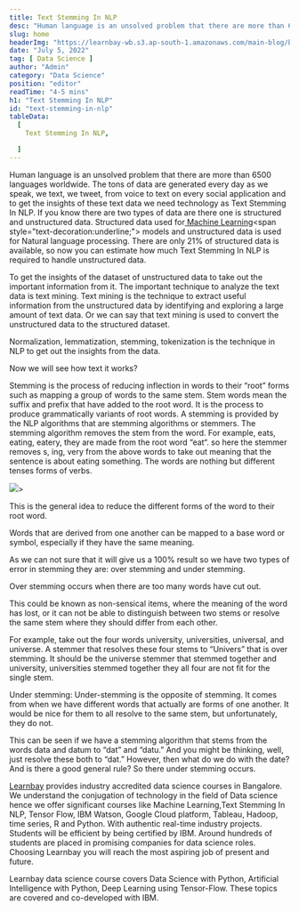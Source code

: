 ```yaml
---
title: Text Stemming In NLP
desc: "Human language is an unsolved problem that there are more than 6500 languages worldwide..."
slug: home
headerImg: "https://learnbay-wb.s3.ap-south-1.amazonaws.com/main-blog/blog/stem.jpg"
date: "July 5, 2022"
tag: [ Data Science ]
author: "Admin"
category: "Data Science"
position: "editor"
readTime: "4-5 mins"
h1: "Text Stemming In NLP"
id: "text-stemming-in-nlp"
tableData:
  [
    Text Stemming In NLP,

  ]
---
```


Human language is an unsolved problem that there are more than 6500 languages worldwide. The tons of data are generated every day as we speak, we text, we tweet, from voice to text on every social application and to get the insights of these text data we need technology as Text Stemming In NLP. If you know there are two types of data are there one is structured and unstructured data. Structured data used for[ Machine Learning](https://searchenterpriseai.techtarget.com/definition/machine-learning-ML#:~:text=Machine%20learning%20(ML)%20is%20a,to%20predict%20new%20output%20values.)<span style="text-decoration:underline;"> </span>models and unstructured data is used for Natural language processing. There are only 21% of structured data is available, so now you can estimate how much Text Stemming In NLP is required to handle unstructured data. 

To get the insights of the dataset of unstructured data to take out the important information from it. The important technique to analyze the text data is text mining. Text mining is the technique to extract useful information from the unstructured data by identifying and exploring a large amount of text data. Or we can say that text mining is used to convert the unstructured data to the structured dataset.

Normalization, lemmatization, stemming, tokenization is the technique in NLP to get out the insights from the data.

Now we will see how text it works?

Stemming is the process of reducing inflection in words to their “root” forms such as mapping a group of words to the same stem. Stem words mean the suffix and prefix that have added to the root word. It is the process to produce grammatically variants of root words.  A stemming is provided by the NLP algorithms that are stemming algorithms or stemmers. The stemming algorithm removes the stem from the word. For example, eats, eating, eatery, they are made from the root word “eat“. so here the stemmer removes s, ing, very from the above words to take out meaning that the sentence is about eating something. The words are nothing but different tenses forms of verbs.


<img src="https://learnbay-wb.s3.ap-south-1.amazonaws.com/main-blog/blog/stem1.png"   class="img"  /></img>>


This is the general idea to reduce the different forms of the word to their root word.

Words that are derived from one another can be mapped to a base word or symbol, especially if they have the same meaning.

As we can not sure that it will give us a 100% result so we have two types of error in stemming they are: over stemming and under stemming.

Over stemming occurs when there are too many words have cut out.

This could be known as non-sensical items, where the meaning of the word has lost, or it can not be able to distinguish between two stems or resolve the same stem where they should differ from each other.

For example, take out the four words university, universities, universal, and universe. A stemmer that resolves these four stems to “Univers” that is over stemming. It should be the universe stemmer that stemmed together and university, universities stemmed together they all four are not fit for the single stem.

Under stemming: Under-stemming is the opposite of stemming. It comes from when we have different words that actually are forms of one another. It would be nice for them to all resolve to the same stem, but unfortunately, they do not.

This can be seen if we have a stemming algorithm that stems from the words data and datum to “dat” and “datu.” And you might be thinking, well, just resolve these both to “dat.” However, then what do we do with the date? And is there a good general rule? So there under stemming occurs.

[Learnbay](https://www.learnbay.co/data-science-course/) provides industry accredited data science courses in Bangalore. We understand the conjugation of technology in the field of Data science hence we offer significant courses like Machine Learning,Text Stemming In NLP, Tensor Flow, IBM Watson, Google Cloud platform, Tableau, Hadoop, time series, R and Python. With authentic real-time industry projects. Students will be efficient by being certified by IBM. Around hundreds of students are placed in promising companies for data science roles. Choosing Learnbay you will reach the most aspiring job of present and future.

Learnbay data science course covers Data Science with Python, Artificial Intelligence with Python, Deep Learning using Tensor-Flow. These topics are covered and co-developed with IBM.